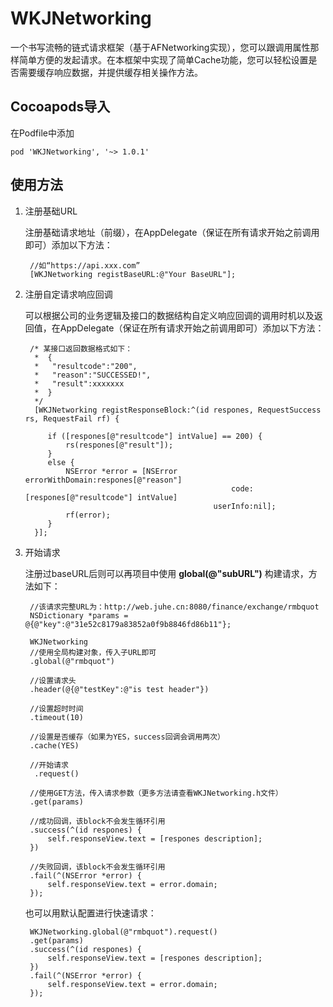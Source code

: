 # WKJNetworking
一个书写流畅的链式请求框架（基于AFNetworking实现），您可以跟调用属性那样简单方便的发起请求。在本框架中实现了简单Cache功能，您可以轻松设置是否需要缓存响应数据，并提供缓存相关操作方法。

## Cocoapods导入
在Podfile中添加

	pod 'WKJNetworking', '~> 1.0.1'

## 使用方法
1. 注册基础URL

	注册基础请求地址（前缀），在AppDelegate（保证在所有请求开始之前调用即可）添加以下方法：
	
		//如“https://api.xxx.com”
		[WKJNetworking registBaseURL:@"Your BaseURL"];
		
2. 注册自定请求响应回调
	
	可以根据公司的业务逻辑及接口的数据结构自定义响应回调的调用时机以及返回值，在AppDelegate（保证在所有请求开始之前调用即可）添加以下方法：
	
		/* 某接口返回数据格式如下：
		 *	{
		 *	 "resultcode":"200",
		 *	 "reason":"SUCCESSED!", 
		 *	 "result":xxxxxxx
		 *	}
		 */
		 [WKJNetworking registResponseBlock:^(id respones, RequestSuccess rs, RequestFail rf) {
		 
        	if ([respones[@"resultcode"] intValue] == 200) {
            	rs(respones[@"result"]);
        	}
        	else {
            	NSError *error = [NSError errorWithDomain:respones[@"reason"]
                                                     code:[respones[@"resultcode"] intValue]
                                                 userInfo:nil];
            	rf(error);
        	}
    	 }];
	
3. 开始请求

	注册过baseURL后则可以再项目中使用 **global(@"subURL")** 构建请求，方法如下：
	
		//该请求完整URL为：http://web.juhe.cn:8080/finance/exchange/rmbquot
    	NSDictionary *params = @{@"key":@"31e52c8179a83852a0f9b8846fd86b11"};
    	
    	WKJNetworking
    	//使用全局构建对象，传入子URL即可
    	.global(@"rmbquot")
    	
    	//设置请求头
    	.header(@{@"testKey":@"is test header"})
    	
    	//设置超时时间
    	.timeout(10)
    	
    	//设置是否缓存（如果为YES，success回调会调用两次）
    	.cache(YES)
    	
    	//开始请求
    	 .request()
    	 
    	//使用GET方法，传入请求参数（更多方法请查看WKJNetworking.h文件）
    	.get(params)
    	
    	//成功回调，该block不会发生循环引用
    	.success(^(id respones) {
        	self.responseView.text = [respones description];
    	})
    	
    	//失败回调，该block不会发生循环引用
   		.fail(^(NSError *error) {
        	self.responseView.text = error.domain;
    	});
    	
    也可以用默认配置进行快速请求：
    
    	WKJNetworking.global(@"rmbquot").request()
    	.get(params)
    	.success(^(id respones) {
        	self.responseView.text = [respones description];
    	})
   		.fail(^(NSError *error) {
        	self.responseView.text = error.domain;
    	});